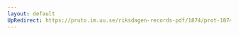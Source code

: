 ```yaml
---
layout: default
UpRedirect: https://pruto.im.uu.se/riksdagen-records-pdf/1874/prot-1874--ak--513/prot-1874--ak--513_014.pdf
---
```


